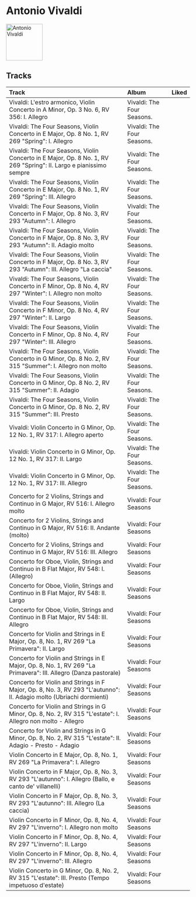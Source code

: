
# Antonio Vivaldi


<img src="https://i.scdn.co/image/9785700bae86f991f78183076861c7342a4bcf90" alt="Antonio Vivaldi" width="100" />

## Tracks

| Track                                                                                                               | Album                      | Liked   |
|:--------------------------------------------------------------------------------------------------------------------|:---------------------------|:--------|
| Vivaldi: L'estro armonico, Violin Concerto in A Minor, Op. 3 No. 6, RV 356: I. Allegro                              | Vivaldi: The Four Seasons. |         |
| Vivaldi: The Four Seasons, Violin Concerto in E Major, Op. 8 No. 1, RV 269 "Spring": I. Allegro                     | Vivaldi: The Four Seasons. |         |
| Vivaldi: The Four Seasons, Violin Concerto in E Major, Op. 8 No. 1, RV 269 "Spring": II. Largo e pianissimo sempre  | Vivaldi: The Four Seasons. |         |
| Vivaldi: The Four Seasons, Violin Concerto in E Major, Op. 8 No. 1, RV 269 "Spring": III. Allegro                   | Vivaldi: The Four Seasons. |         |
| Vivaldi: The Four Seasons, Violin Concerto in F Major, Op. 8 No. 3, RV 293 "Autumn": I. Allegro                     | Vivaldi: The Four Seasons. |         |
| Vivaldi: The Four Seasons, Violin Concerto in F Major, Op. 8 No. 3, RV 293 "Autumn": II. Adagio molto               | Vivaldi: The Four Seasons. |         |
| Vivaldi: The Four Seasons, Violin Concerto in F Major, Op. 8 No. 3, RV 293 "Autumn": III. Allegro "La caccia"       | Vivaldi: The Four Seasons. |         |
| Vivaldi: The Four Seasons, Violin Concerto in F Minor, Op. 8 No. 4, RV 297 "Winter": I. Allegro non molto           | Vivaldi: The Four Seasons. |         |
| Vivaldi: The Four Seasons, Violin Concerto in F Minor, Op. 8 No. 4, RV 297 "Winter": II. Largo                      | Vivaldi: The Four Seasons. |         |
| Vivaldi: The Four Seasons, Violin Concerto in F Minor, Op. 8 No. 4, RV 297 "Winter": III. Allegro                   | Vivaldi: The Four Seasons. |         |
| Vivaldi: The Four Seasons, Violin Concerto in G Minor, Op. 8 No. 2, RV 315 "Summer": I. Allegro non molto           | Vivaldi: The Four Seasons. |         |
| Vivaldi: The Four Seasons, Violin Concerto in G Minor, Op. 8 No. 2, RV 315 "Summer": II. Adagio                     | Vivaldi: The Four Seasons. |         |
| Vivaldi: The Four Seasons, Violin Concerto in G Minor, Op. 8 No. 2, RV 315 "Summer": III. Presto                    | Vivaldi: The Four Seasons. |         |
| Vivaldi: Violin Concerto in G Minor, Op. 12 No. 1, RV 317: I. Allegro aperto                                        | Vivaldi: The Four Seasons. |         |
| Vivaldi: Violin Concerto in G Minor, Op. 12 No. 1, RV 317: II. Largo                                                | Vivaldi: The Four Seasons. |         |
| Vivaldi: Violin Concerto in G Minor, Op. 12 No. 1, RV 317: III. Allegro                                             | Vivaldi: The Four Seasons. |         |
| Concerto for 2 Violins, Strings and Continuo in G Major, RV 516: I. Allegro molto                                   | Vivaldi: Four Seasons      |         |
| Concerto for 2 Violins, Strings and Continuo in G Major, RV 516: II. Andante (molto)                                | Vivaldi: Four Seasons      |         |
| Concerto for 2 Violins, Strings and Continuo in G Major, RV 516: III. Allegro                                       | Vivaldi: Four Seasons      |         |
| Concerto for Oboe, Violin, Strings and Continuo in B Flat Major, RV 548: I. (Allegro)                               | Vivaldi: Four Seasons      |         |
| Concerto for Oboe, Violin, Strings and Continuo in B Flat Major, RV 548: II. Largo                                  | Vivaldi: Four Seasons      |         |
| Concerto for Oboe, Violin, Strings and Continuo in B Flat Major, RV 548: III. Allegro                               | Vivaldi: Four Seasons      |         |
| Concerto for Violin and Strings in E Major, Op. 8, No. 1, RV 269 "La Primavera": II. Largo                          | Vivaldi: Four Seasons      |         |
| Concerto for Violin and Strings in E Major, Op. 8, No. 1, RV 269 "La Primavera": III. Allegro (Danza pastorale)     | Vivaldi: Four Seasons      |         |
| Concerto for Violin and Strings in F Major, Op. 8, No. 3, RV 293 "L'autunno": II. Adagio molto (Ubriachi dormienti) | Vivaldi: Four Seasons      |         |
| Concerto for Violin and Strings in G Minor, Op. 8, No. 2, RV 315 "L'estate": I. Allegro non molto - Allegro         | Vivaldi: Four Seasons      |         |
| Concerto for Violin and Strings in G Minor, Op. 8, No. 2, RV 315 "L'estate": II. Adagio - Presto - Adagio           | Vivaldi: Four Seasons      |         |
| Violin Concerto in E Major, Op. 8, No. 1, RV 269 "La Primavera": I. Allegro                                         | Vivaldi: Four Seasons      |         |
| Violin Concerto in F Major, Op. 8, No. 3, RV 293 "L'autunno": I. Allegro (Ballo, e canto de' villanelli)            | Vivaldi: Four Seasons      |         |
| Violin Concerto in F Major, Op. 8, No. 3, RV 293 "L'autunno": III. Allegro (La caccia)                              | Vivaldi: Four Seasons      |         |
| Violin Concerto in F Minor, Op. 8, No. 4, RV 297 "L'inverno": I. Allegro non molto                                  | Vivaldi: Four Seasons      |         |
| Violin Concerto in F Minor, Op. 8, No. 4, RV 297 "L'inverno": II. Largo                                             | Vivaldi: Four Seasons      |         |
| Violin Concerto in F Minor, Op. 8, No. 4, RV 297 "L'inverno": III. Allegro                                          | Vivaldi: Four Seasons      |         |
| Violin Concerto in G Minor, Op. 8, No. 2, RV 315 "L'estate": III. Presto (Tempo impetuoso d'estate)                 | Vivaldi: Four Seasons      |         |